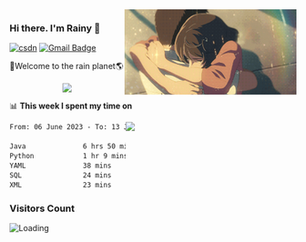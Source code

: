 <img  align='right' height="150" src="https://github.com/LikeRainDay/LikeRainDay/blob/master/pic/img_rain_1.gif?raw=true">



### Hi there. I'm Rainy :lemon:

[![csdn](https://img.shields.io/badge/-csdn-c14438?style=flat-square&logo=c&logoColor=white)](https://blog.csdn.net/qq_15807167)
[![Gmail Badge](https://img.shields.io/badge/-gmail-c14438?style=flat-square&logo=Gmail&logoColor=white&link=mailto:houshuai0816@gmail.com)](mailto:houshuai0816@gmail.com)

🚀Welcome to the rain planet🌎

<center>
<img align='center'  src="https://source.unsplash.com/user/rainyhehe/likes">
</center>

📊 **This week I spent my time on**

<img align='right'   width="300" src="https://github-readme-stats.vercel.app/api?username=LikeRainDay&show_icons=true&title_color=fff&icon_color=79ff97&text_color=9f9f9f&bg_color=151515&count_private=true">

<!--START_SECTION:waka-->

```txt
From: 06 June 2023 - To: 13 June 2023

Java              6 hrs 50 mins   ████████████████░░░░░░░░░   63.81 %
Python            1 hr 9 mins     ██▓░░░░░░░░░░░░░░░░░░░░░░   10.75 %
YAML              38 mins         █▒░░░░░░░░░░░░░░░░░░░░░░░   05.91 %
SQL               24 mins         █░░░░░░░░░░░░░░░░░░░░░░░░   03.74 %
XML               23 mins         █░░░░░░░░░░░░░░░░░░░░░░░░   03.63 %
```

<!--END_SECTION:waka-->

### Visitors Count
<img align="left" src = "https://profile-counter.glitch.me/LikeRainDay/count.svg" alt ="Loading">
